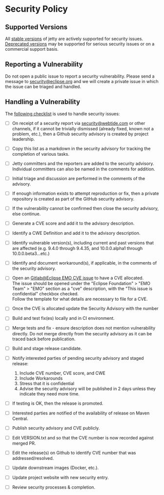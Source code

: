 # Security Policy

## Supported Versions

All [stable versions](https://www.eclipse.org/jetty/download.php) of jetty are actively supported for security issues. [Deprecated versions](https://www.eclipse.org/jetty/download.php) may be supported for serious security issues or on a commercial support basis.

## Reporting a Vulnerability

Do not open a public issue to report a security vulnerability.  Please send a message to security@eclipse.org and we will create a private issue in which the issue can be triaged and handled.

## Handling a Vulnerability

The [following checklist](https://www.eclipse.org/jetty/security_processes.php) is used to handle security issues:

- [ ] On receipt of a security report via security@webtide.com or other channels, if it cannot be trivially dismissed (already fixed, known not a problem, etc.), then a Github security advisory is created by project leadership.
- [ ] Copy this list as a markdown in the security advisory for tracking the completion of various tasks.
- [ ] Jetty committers and the reporters are added to the security advisory. Individual committers can also be named in the comments for addition.
- [ ] Initial triage and discussion are performed in the comments of the advisory.
- [ ] If enough information exists to attempt reproduction or fix, then a private repository is created as part of the GitHub security advisory.
- [ ] If the vulnerability cannot be confirmed then close the security advisory, else continue.
- [ ] Generate a CVE score and add it to the advisory description.
- [ ] Identify a CWE Definition and add it to the advisory description.
- [ ] Identify vulnerable version(s), including current and past versions that are affected (e.g. 9.4.0 through 9.4.35, and 10.0.0.alpha1 through 10.0.0.beta3…​etc.)
- [ ] Identify and document workaround(s), if applicable, in the comments of the security advisory.
- [ ] Open an [Gitlab@Eclipse EMO CVE issue](https://gitlab.eclipse.org/eclipsefdn/emo-team/emo/-/issues/new?issuable_template=cve) to have a CVE allocated.   
      The issue should be opened under the "Eclipse Foundation" > "EMO Team" > "EMO" section as a "cve" description, with the "This issue is confidential" checkbox checked.   
      Follow the template for what details are necessary to file for a CVE.
- [ ] Once the CVE is allocated update the Security Advisory with the number
- [ ] Build and test fix(es) locally and in CI environment.
- [ ] Merge tests and fix  - ensure description does not mention vulnerability directly. Do not merge directly from the security advisory as it can be traced back before publication.
- [ ] Build and stage release candidate.
- [ ] Notify interested parties of pending security advisory and staged release:
    1. Include CVE number, CVE score, and CWE
    2. Include Workarounds
    3. Stress that it is confidential
    4. Advise the security advisory will be published in 2 days unless they indicate they need more time.
- [ ] If testing is OK, then the release is promoted.
- [ ] Interested parties are notified of the availability of release on Maven Central.
- [ ] Publish security advisory and CVE publicly.
- [ ] Edit VERSION.txt and so that the CVE number is now recorded against merged PR.
- [ ] Edit the release(s) on Github to identify CVE number that was addressed/resolved.
- [ ] Update downstream images (Docker, etc.).
- [ ] Update project website with new security entry.
- [ ] Review security processes & completion.
       
